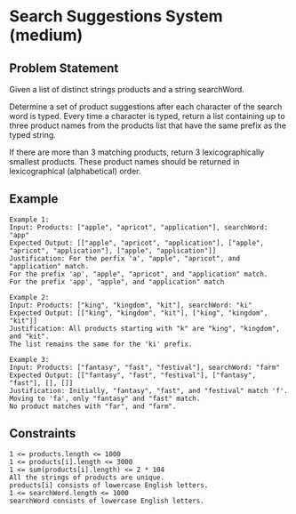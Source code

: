 # Search Suggestions System (medium)

## Problem Statement

Given a list of distinct strings products and a string searchWord.

Determine a set of product suggestions after each character of the search word
is typed. Every time a character is typed, return a list containing up to three
product names from the products list that have the same prefix as the typed
string.

If there are more than 3 matching products, return 3 lexicographically smallest
products. These product names should be returned in lexicographical
(alphabetical) order.

## Example

```text
Example 1:
Input: Products: ["apple", "apricot", "application"], searchWord: "app"
Expected Output: [["apple", "apricot", "application"], ["apple", "apricot", "application"], ["apple", "application"]]
Justification: For the perfix 'a', "apple", "apricot", and "application" match.
For the prefix 'ap', "apple", "apricot", and "application" match.
For the prefix 'app', "apple", and "application" match

Example 2:
Input: Products: ["king", "kingdom", "kit"], searchWord: "ki"
Expected Output: [["king", "kingdom", "kit"], ["king", "kingdom", "kit"]]
Justification: All products starting with "k" are "king", "kingdom", and "kit".
The list remains the same for the 'ki' prefix.

Example 3:
Input: Products: ["fantasy", "fast", "festival"], searchWord: "farm"
Expected Output: [["fantasy", "fast", "festival"], ["fantasy", "fast"], [], []]
Justification: Initially, "fantasy", "fast", and "festival" match 'f'.
Moving to 'fa', only "fantasy" and "fast" match.
No product matches with "far", and "farm".
```

## Constraints

```text
1 <= products.length <= 1000
1 <= products[i].length <= 3000
1 <= sum(products[i].length) <= 2 * 104
All the strings of products are unique.
products[i] consists of lowercase English letters.
1 <= searchWord.length <= 1000
searchWord consists of lowercase English letters.
```
